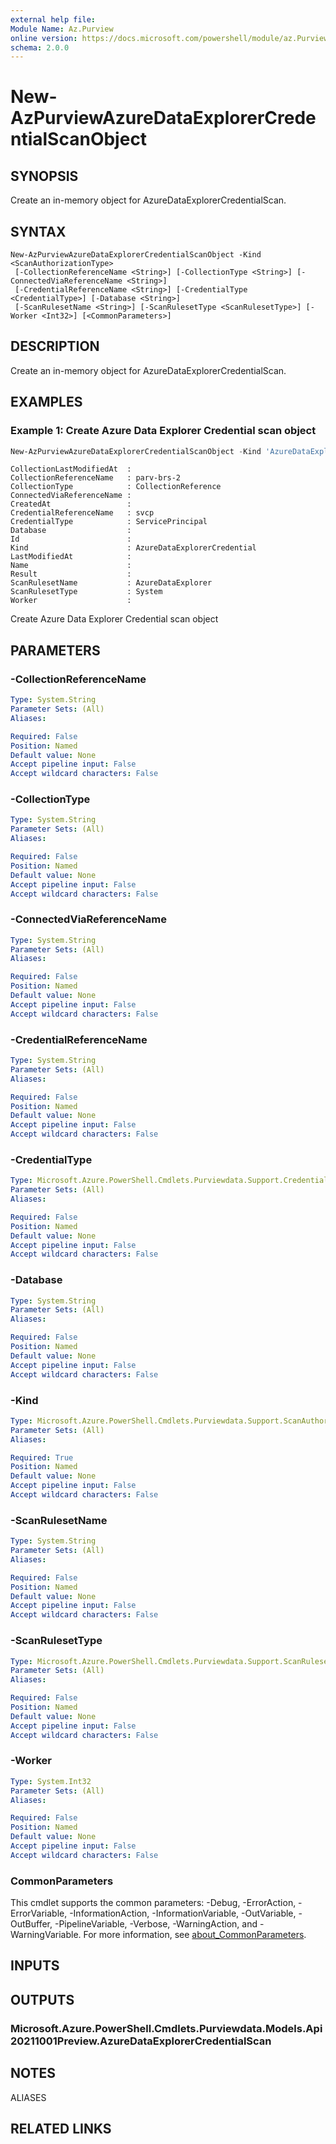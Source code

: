 ```yaml
---
external help file:
Module Name: Az.Purview
online version: https://docs.microsoft.com/powershell/module/az.Purview/new-AzPurviewAzureDataExplorerCredentialScanObject
schema: 2.0.0
---
```


# New-AzPurviewAzureDataExplorerCredentialScanObject

## SYNOPSIS
Create an in-memory object for AzureDataExplorerCredentialScan.

## SYNTAX

```
New-AzPurviewAzureDataExplorerCredentialScanObject -Kind <ScanAuthorizationType>
 [-CollectionReferenceName <String>] [-CollectionType <String>] [-ConnectedViaReferenceName <String>]
 [-CredentialReferenceName <String>] [-CredentialType <CredentialType>] [-Database <String>]
 [-ScanRulesetName <String>] [-ScanRulesetType <ScanRulesetType>] [-Worker <Int32>] [<CommonParameters>]
```

## DESCRIPTION
Create an in-memory object for AzureDataExplorerCredentialScan.

## EXAMPLES

### Example 1: Create Azure Data Explorer Credential scan object
```powershell
New-AzPurviewAzureDataExplorerCredentialScanObject -Kind 'AzureDataExplorerCredential' -CollectionReferenceName 'parv-brs-2' -CollectionType 'CollectionReference' -CredentialReferenceName 'svcp' -CredentialType 'ServicePrincipal' -ScanRulesetName 'AzureDataExplorer' -ScanRulesetType 'System'
```

```output
CollectionLastModifiedAt  :
CollectionReferenceName   : parv-brs-2
CollectionType            : CollectionReference
ConnectedViaReferenceName :
CreatedAt                 :
CredentialReferenceName   : svcp
CredentialType            : ServicePrincipal
Database                  :
Id                        :
Kind                      : AzureDataExplorerCredential
LastModifiedAt            :
Name                      :
Result                    :
ScanRulesetName           : AzureDataExplorer
ScanRulesetType           : System
Worker                    :
```

Create Azure Data Explorer Credential scan object

## PARAMETERS

### -CollectionReferenceName


```yaml
Type: System.String
Parameter Sets: (All)
Aliases:

Required: False
Position: Named
Default value: None
Accept pipeline input: False
Accept wildcard characters: False
```

### -CollectionType


```yaml
Type: System.String
Parameter Sets: (All)
Aliases:

Required: False
Position: Named
Default value: None
Accept pipeline input: False
Accept wildcard characters: False
```

### -ConnectedViaReferenceName


```yaml
Type: System.String
Parameter Sets: (All)
Aliases:

Required: False
Position: Named
Default value: None
Accept pipeline input: False
Accept wildcard characters: False
```

### -CredentialReferenceName


```yaml
Type: System.String
Parameter Sets: (All)
Aliases:

Required: False
Position: Named
Default value: None
Accept pipeline input: False
Accept wildcard characters: False
```

### -CredentialType


```yaml
Type: Microsoft.Azure.PowerShell.Cmdlets.Purviewdata.Support.CredentialType
Parameter Sets: (All)
Aliases:

Required: False
Position: Named
Default value: None
Accept pipeline input: False
Accept wildcard characters: False
```

### -Database


```yaml
Type: System.String
Parameter Sets: (All)
Aliases:

Required: False
Position: Named
Default value: None
Accept pipeline input: False
Accept wildcard characters: False
```

### -Kind


```yaml
Type: Microsoft.Azure.PowerShell.Cmdlets.Purviewdata.Support.ScanAuthorizationType
Parameter Sets: (All)
Aliases:

Required: True
Position: Named
Default value: None
Accept pipeline input: False
Accept wildcard characters: False
```

### -ScanRulesetName


```yaml
Type: System.String
Parameter Sets: (All)
Aliases:

Required: False
Position: Named
Default value: None
Accept pipeline input: False
Accept wildcard characters: False
```

### -ScanRulesetType


```yaml
Type: Microsoft.Azure.PowerShell.Cmdlets.Purviewdata.Support.ScanRulesetType
Parameter Sets: (All)
Aliases:

Required: False
Position: Named
Default value: None
Accept pipeline input: False
Accept wildcard characters: False
```

### -Worker


```yaml
Type: System.Int32
Parameter Sets: (All)
Aliases:

Required: False
Position: Named
Default value: None
Accept pipeline input: False
Accept wildcard characters: False
```

### CommonParameters
This cmdlet supports the common parameters: -Debug, -ErrorAction, -ErrorVariable, -InformationAction, -InformationVariable, -OutVariable, -OutBuffer, -PipelineVariable, -Verbose, -WarningAction, and -WarningVariable. For more information, see [about_CommonParameters](http://go.microsoft.com/fwlink/?LinkID=113216).

## INPUTS

## OUTPUTS

### Microsoft.Azure.PowerShell.Cmdlets.Purviewdata.Models.Api20211001Preview.AzureDataExplorerCredentialScan

## NOTES

ALIASES

## RELATED LINKS

